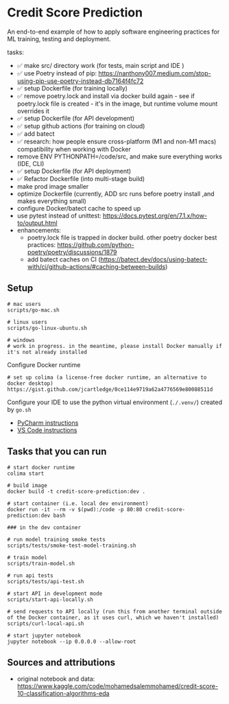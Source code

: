 # Credit Score Prediction

An end-to-end example of how to apply software engineering practices for ML training, testing and deployment.

tasks:
- ✅ make src/ directory work (for tests, main script and IDE )
- ✅ use Poetry instead of pip: https://nanthony007.medium.com/stop-using-pip-use-poetry-instead-db7164f4fc72
- ✅ setup Dockerfile (for training locally)
- ✅ remove poetry.lock and install via docker build again - see if poetry.lock file is created - it's in the image, but runtime volume mount overrides it
- ✅ setup Dockerfile (for API development)
- ✅ setup github actions (for training on cloud)
- ✅ add batect
- ✅ research: how people ensure cross-platform (M1 and non-M1 macs) compatibility when working with Docker
- remove ENV PYTHONPATH=/code/src, and make sure everything works (IDE, CLI)
- ✅ setup Dockerfile (for API deployment)
- ✅ Refactor Dockerfile (into multi-stage build)
- make prod image smaller
- optimize Dockerfile (currently, ADD src runs before poetry install ,and makes everything small)
- configure Docker/batect cache to speed up 
- use pytest instead of unittest: https://docs.pytest.org/en/7.1.x/how-to/output.html
- enhancements:
  - poetry.lock file is trapped in docker build. other poetry docker best practices: https://github.com/python-poetry/poetry/discussions/1879
  - add batect caches on CI (https://batect.dev/docs/using-batect-with/ci/github-actions/#caching-between-builds)

## Setup

```shell script
# mac users
scripts/go-mac.sh

# linux users
scripts/go-linux-ubuntu.sh

# windows
# work in progress. in the meantime, please install Docker manually if it's not already installed
```

Configure Docker runtime
```shell
# set up colima (a license-free docker runtime, an alternative to docker desktop)
https://gist.github.com/jcartledge/0ce114e9719a62a4776569e80088511d
```

Configure your IDE to use the python virtual environment (`./.venv/`) created by `go.sh` 
- [PyCharm instructions](https://www.jetbrains.com/help/pycharm/creating-virtual-environment.html#existing-environment)
- [VS Code instructions](https://code.visualstudio.com/docs/python/environments)

## Tasks that you can run

```shell script
# start docker runtime
colima start

# build image
docker build -t credit-score-prediction:dev .

# start container (i.e. local dev environment)
docker run -it --rm -v $(pwd):/code -p 80:80 credit-score-prediction:dev bash

### in the dev container

# run model training smoke tests
scripts/tests/smoke-test-model-training.sh

# train model
scripts/train-model.sh 

# run api tests
scripts/tests/api-test.sh

# start API in development mode
scripts/start-api-locally.sh

# send requests to API locally (run this from another terminal outside of the Docker container, as it uses curl, which we haven't installed)
scripts/curl-local-api.sh

# start jupyter notebook
jupyter notebook --ip 0.0.0.0 --allow-root
```

## Sources and attributions

- original notebook and data: https://www.kaggle.com/code/mohamedsalemmohamed/credit-score-10-classification-algorithms-eda